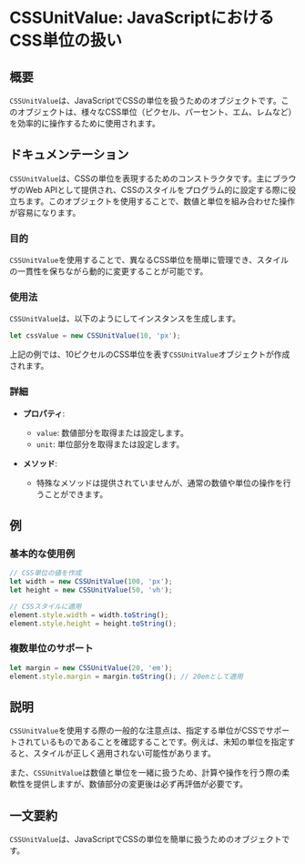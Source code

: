 <!--
Meta Description: # CSSUnitValue: JavaScriptにおけるCSS単位の扱い ## 概要 `CSSUnitValue`は、JavaScriptでCSSの単位を扱うためのオブジェクトです。このオブジェクトは、様々なCSS単位（ピクセル、パーセント、エム、レムなど）を効率的に操作するために使用されます。...
Meta Keywords: cssunitvalue, let, new, javascript, width
-->

# CSSUnitValue: JavaScriptにおけるCSS単位の扱い

## 概要
`CSSUnitValue`は、JavaScriptでCSSの単位を扱うためのオブジェクトです。このオブジェクトは、様々なCSS単位（ピクセル、パーセント、エム、レムなど）を効率的に操作するために使用されます。

## ドキュメンテーション
`CSSUnitValue`は、CSSの単位を表現するためのコンストラクタです。主にブラウザのWeb APIとして提供され、CSSのスタイルをプログラム的に設定する際に役立ちます。このオブジェクトを使用することで、数値と単位を組み合わせた操作が容易になります。

### 目的
`CSSUnitValue`を使用することで、異なるCSS単位を簡単に管理でき、スタイルの一貫性を保ちながら動的に変更することが可能です。

### 使用法
`CSSUnitValue`は、以下のようにしてインスタンスを生成します。

```javascript
let cssValue = new CSSUnitValue(10, 'px');
```

上記の例では、10ピクセルのCSS単位を表す`CSSUnitValue`オブジェクトが作成されます。

### 詳細
- **プロパティ**:
  - `value`: 数値部分を取得または設定します。
  - `unit`: 単位部分を取得または設定します。

- **メソッド**:
  - 特殊なメソッドは提供されていませんが、通常の数値や単位の操作を行うことができます。

## 例
### 基本的な使用例

```javascript
// CSS単位の値を作成
let width = new CSSUnitValue(100, 'px');
let height = new CSSUnitValue(50, 'vh');

// CSSスタイルに適用
element.style.width = width.toString();
element.style.height = height.toString();
```

### 複数単位のサポート

```javascript
let margin = new CSSUnitValue(20, 'em');
element.style.margin = margin.toString(); // 20emとして適用
```

## 説明
`CSSUnitValue`を使用する際の一般的な注意点は、指定する単位がCSSでサポートされているものであることを確認することです。例えば、未知の単位を指定すると、スタイルが正しく適用されない可能性があります。

また、`CSSUnitValue`は数値と単位を一緒に扱うため、計算や操作を行う際の柔軟性を提供しますが、数値部分の変更後は必ず再評価が必要です。

## 一文要約
`CSSUnitValue`は、JavaScriptでCSSの単位を簡単に扱うためのオブジェクトです。